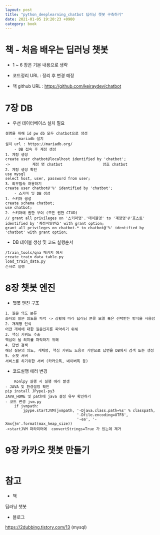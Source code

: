 ```yaml
---
layout: post
title: "python_deeplearning_chatbot 딥러닝 챗봇 구축하기"
date: 2021-01-05 19:20:23 +0900
category: book
---
```

 
# 책 - 처음 배우는 딥러닝 챗봇

- 1 ~ 6 장은 기본 내용으로 생략

- 코드정리 URL :  정리 후 변경 예정

- 책 github URL : https://github.com/keiraydev/chatbot

# 7장 DB

- 우선 데이터베이스 설치 필요 

```
설명을 위해 id pw db 모두 chatbot으로 생성
	- mariadb 설치
설치 url : https://mariadb.org/
	- DB 접속 후 계정 생성
1. 계정 생성
create user chatbot@localhost identified by 'chatbot';
->          계정 명 chatbot                  암호 chatbot
2. 계정 생성 확인
use mysql
select host, user, password from user;
3. 외부접속 허용하기
create user chatbot@'%' identified by 'chatbot';
	- 스키마 및 DB 생성
1. 스키마 생성
create schema chatbot;
use chatbot;
2. 스키마에 권한 부여 (모든 권한 CIUD)
// grant all privileges on '스키마명'.'테이블명' to '계정명'@'호스트' identified by '계정비밀번호' with grant option;
grant all privileges on chatbot.* to chatbot@'%' identified by 'chatbot' with grant option;
```



- DB 테이블 생성 및 코드 실행순서

```
/train_tools/qna 패키지 에서
create_train_data_table.py
load_train_data.py
순서로 실행
```



# 8장 챗봇 엔진



- 쳇봇 엔진 구조

```
1. 질문 의도 분류
화자의 질문 의도를 파악 -> 상황에 따라 딥러닝 분류 모델 혹은 선택받는 방식을 사용함
2. 개체명 인식
어떤 개체에 대한 질문인지를 파악하기 위해 
3. 핵심 키워드 추출
핵심이 될 의미를 파악하기 위해
4. 답변 검색
해당 질문의 의도, 게체명, 핵심 키워드 드응ㄹ 기반으로 답변을 DB에서 검색 또는 생성
5. 소켓 서버
서비스를 하기위한 서버 (카카오톡, 네이버톡 등)
```

- 코드실행 에러 변경

```
	Konlpy 실행 시 실행 에러 발생 
- JAVA 및 환경설정 확인
pip install JPype1-py3
JAVA_HOME 및 path에 java 설정 유무 확인하기
- 코드 변경 jvm.py
    if jvmpath:
        jpype.startJVM(jvmpath, '-Djava.class.path=%s' % classpath,
                                '-Dfile.encoding=UTF8',
                                '-ea', '-Xmx{}m'.format(max_heap_size))
->startJVM 파라미터에  convertStrings=True 가 있는데 제거                                
```

# 9장 카카오 챗봇 만들기

```

```






# 참고

- 책 

딥러닝 챗봇

- 블로그

https://2dubbing.tistory.com/13  (mysql)